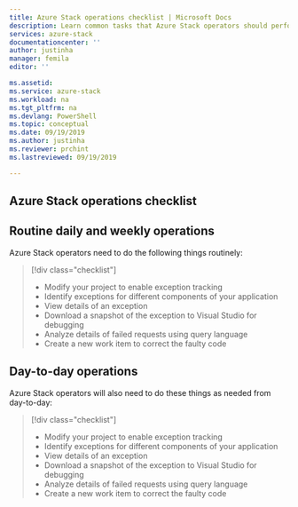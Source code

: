 ```yaml
---
title: Azure Stack operations checklist | Microsoft Docs
description: Learn common tasks that Azure Stack operators should perform and how often to do them.
services: azure-stack
documentationcenter: ''
author: justinha
manager: femila
editor: ''

ms.assetid:  
ms.service: azure-stack
ms.workload: na
ms.tgt_pltfrm: na
ms.devlang: PowerShell
ms.topic: conceptual
ms.date: 09/19/2019
ms.author: justinha
ms.reviewer: prchint
ms.lastreviewed: 09/19/2019

---
```


## Azure Stack operations checklist

## Routine daily and weekly operations


Azure Stack operators need to do the following things routinely:

> [!div class="checklist"]
> * Modify your project to enable exception tracking
> * Identify exceptions for different components of your application
> * View details of an exception
> * Download a snapshot of the exception to Visual Studio for debugging
> * Analyze details of failed requests using query language
> * Create a new work item to correct the faulty code



## Day-to-day operations

Azure Stack operators will also need to do these things as needed from day-to-day:

> [!div class="checklist"]
> * Modify your project to enable exception tracking
> * Identify exceptions for different components of your application
> * View details of an exception
> * Download a snapshot of the exception to Visual Studio for debugging
> * Analyze details of failed requests using query language
> * Create a new work item to correct the faulty code


